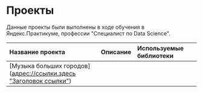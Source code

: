 # Проекты

Данные проекты были выполнены в ходе обучения в Яндекс.Практикуме, профессии "Специалист по Data Science".

| Название проекта | Описание | Используемые библиотеки |
|:-----------------|:---------|:------------------------|
|[Музыка больших городов]([адрес://ссылки.здесь "Заголовок ссылки"](https://github.com/TrefilovaDiana/portfolio/tree/main/Big_cities_music))| | |
